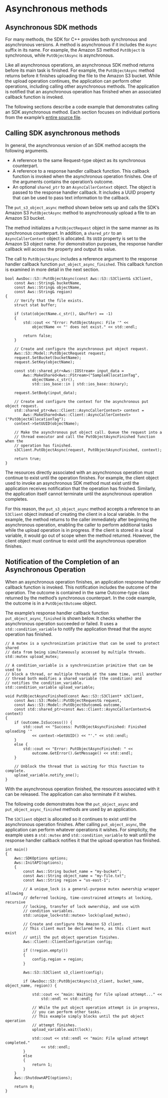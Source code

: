 # Asynchronous methods<a name="async-methods"></a>

## Asynchronous SDK methods<a name="asynchronous-sdk-methods"></a>

For many methods, the SDK for C\+\+ provides both synchronous and asynchronous versions\. A method is asynchronous if it includes the `Async` suffix in its name\. For example, the Amazon S3 method `PutObject` is synchronous, while `PutObjectAsync` is asynchronous\.

Like all asynchronous operations, an asynchronous SDK method returns before its main task is finished\. For example, the `PutObjectAsync` method returns before it finishes uploading the file to the Amazon S3 bucket\. While the upload operation continues, the application can perform other operations, including calling other asynchronous methods\. The application is notified that an asynchronous operation has finished when an associated callback function is invoked\.

The following sections describe a code example that demonstrates calling an SDK asynchronous method\. Each section focuses on individual portions from the example’s [entire source file](https://github.com/awsdocs/aws-doc-sdk-examples/tree/master/cpp/example_code/s3/put_object_async.cpp)\.

## Calling SDK asynchronous methods<a name="calling-sdk-asynchronous-methods"></a>

In general, the asynchronous version of an SDK method accepts the following arguments\.
+ A reference to the same Request\-type object as its synchronous counterpart\.
+ A reference to a response handler callback function\. This callback function is invoked when the asynchronous operation finishes\. One of the arguments contains the operation’s outcome\.
+ An optional `shared_ptr` to an `AsyncCallerContext` object\. The object is passed to the response handler callback\. It includes a UUID property that can be used to pass text information to the callback\.

The `put_s3_object_async` method shown below sets up and calls the SDK’s Amazon S3 `PutObjectAsync` method to asynchronously upload a file to an Amazon S3 bucket\.

The method initializes a `PutObjectRequest` object in the same manner as its synchronous counterpart\. In addition, a `shared_ptr` to an `AsyncCallerContext` object is allocated\. Its `UUID` property is set to the Amazon S3 object name\. For demonstration purposes, the response handler callback will access the property and output its value\.

The call to `PutObjectAsync` includes a reference argument to the response handler callback function `put_object_async_finished`\. This callback function is examined in more detail in the next section\.

```
bool AwsDoc::S3::PutObjectAsync(const Aws::S3::S3Client& s3Client,
    const Aws::String& bucketName,
    const Aws::String& objectName,
    const Aws::String& region)
{
    // Verify that the file exists.
    struct stat buffer;

    if (stat(objectName.c_str(), &buffer) == -1)
    {
        std::cout << "Error: PutObjectAsync: File '" <<
            objectName << "' does not exist." << std::endl;

        return false;
    }

    // Create and configure the asynchronous put object request.
    Aws::S3::Model::PutObjectRequest request;
    request.SetBucket(bucketName);
    request.SetKey(objectName);

    const std::shared_ptr<Aws::IOStream> input_data =
        Aws::MakeShared<Aws::FStream>("SampleAllocationTag",
            objectName.c_str(),
            std::ios_base::in | std::ios_base::binary);

    request.SetBody(input_data);

    // Create and configure the context for the asynchronous put object request.
    std::shared_ptr<Aws::Client::AsyncCallerContext> context =
        Aws::MakeShared<Aws::Client::AsyncCallerContext>("PutObjectAllocationTag");
    context->SetUUID(objectName);

    // Make the asynchronous put object call. Queue the request into a 
    // thread executor and call the PutObjectAsyncFinished function when the 
    // operation has finished. 
    s3Client.PutObjectAsync(request, PutObjectAsyncFinished, context);

    return true;
}
```

The resources directly associated with an asynchronous operation must continue to exist until the operation finishes\. For example, the client object used to invoke an asynchronous SDK method must exist until the application receives notification that the operation has finished\. Similarly, the application itself cannot terminate until the asynchronous operation completes\.

For this reason, the `put_s3_object_async` method accepts a reference to an `S3Client` object instead of creating the client in a local variable\. In the example, the method returns to the caller immediately after beginning the asynchronous operation, enabling the caller to perform additional tasks while the upload operation is in progress\. If the client is stored in a local variable, it would go out of scope when the method returned\. However, the client object must continue to exist until the asynchronous operation finishes\.

## Notification of the Completion of an Asynchronous Operation<a name="notification-of-the-completion-of-an-asynchronous-operation"></a>

When an asynchronous operation finishes, an application response handler callback function is invoked\. This notification includes the outcome of the operation\. The outcome is contained in the same Outcome\-type class returned by the method’s synchronous counterpart\. In the code example, the outcome is in a `PutObjectOutcome` object\.

The example’s response handler callback function `put_object_async_finished` is shown below\. It checks whether the asynchronous operation succeeded or failed\. It uses a `std::condition_variable` to notify the application thread that the async operation has finished\.

```
// A mutex is a synchronization primitive that can be used to protect shared 
// data from being simultaneously accessed by multiple threads.
std::mutex upload_mutex;

// A condition_variable is a synchronization primitive that can be used to 
// block a thread, or multiple threads at the same time, until another 
// thread both modifies a shared variable (the condition) and 
// notifies the condition_variable. 
std::condition_variable upload_variable;
```

```
void PutObjectAsyncFinished(const Aws::S3::S3Client* s3Client, 
    const Aws::S3::Model::PutObjectRequest& request, 
    const Aws::S3::Model::PutObjectOutcome& outcome,
    const std::shared_ptr<const Aws::Client::AsyncCallerContext>& context)
{
    if (outcome.IsSuccess()) {
        std::cout << "Success: PutObjectAsyncFinished: Finished uploading '" 
            << context->GetUUID() << "'." << std::endl;
    }
    else {
        std::cout << "Error: PutObjectAsyncFinished: " <<
            outcome.GetError().GetMessage() << std::endl;
    }

    // Unblock the thread that is waiting for this function to complete.
    upload_variable.notify_one();
}
```

With the asynchronous operation finished, the resources associated with it can be released\. The application can also terminate if it wishes\.

The following code demonstrates how the `put_object_async` and `put_object_async_finished` methods are used by an application\.

The `S3Client` object is allocated so it continues to exist until the asynchronous operation finishes\. After calling `put_object_async`, the application can perform whatever operations it wishes\. For simplicity, the example uses a `std::mutex` and `std::condition_variable` to wait until the response handler callback notifies it that the upload operation has finished\.

```
int main()
{
    Aws::SDKOptions options;
    Aws::InitAPI(options);
    {
        const Aws::String bucket_name = "my-bucket";
        const Aws::String object_name = "my-file.txt";
        const Aws::String region = "us-east-1";

        // A unique_lock is a general-purpose mutex ownership wrapper allowing 
        // deferred locking, time-constrained attempts at locking, recursive 
        // locking, transfer of lock ownership, and use with 
        // condition variables.
        std::unique_lock<std::mutex> lock(upload_mutex);

        // Create and configure the Amazon S3 client. 
        // This client must be declared here, as this client must exist 
        // until the put object operation finishes.
        Aws::Client::ClientConfiguration config;

        if (!region.empty())
        {
            config.region = region;
        }

        Aws::S3::S3Client s3_client(config);

        if (AwsDoc::S3::PutObjectAsync(s3_client, bucket_name, object_name, region)) {

            std::cout << "main: Waiting for file upload attempt..." << 
                std::endl << std::endl;
            
            // While the put object operation attempt is in progress, 
            // you can perform other tasks.
            // This example simply blocks until the put object operation 
            // attempt finishes.
            upload_variable.wait(lock);

            std::cout << std::endl << "main: File upload attempt completed." 
                << std::endl;
        }
        else
        {
            return 1;
        }
    }
    Aws::ShutdownAPI(options);

    return 0;
}
```